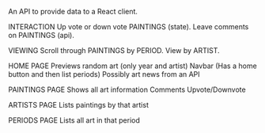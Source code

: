 An API to provide data to a React client.

INTERACTION
Up vote or down vote PAINTINGS (state).
Leave comments on PAINTINGS (api).

VIEWING
Scroll through PAINTINGS by PERIOD.
View by ARTIST.

HOME PAGE
Previews random art (only year and artist)
Navbar (Has a home button and then list periods)
Possibly art news from an API

PAINTINGS PAGE
Shows all art information
Comments
Upvote/Downvote

ARTISTS PAGE
Lists paintings by that artist

PERIODS PAGE
Lists all art in that period
